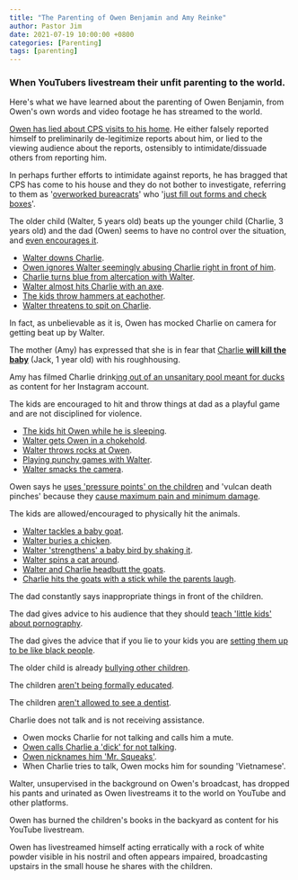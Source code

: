 ```yaml
---
title: "The Parenting of Owen Benjamin and Amy Reinke"
author: Pastor Jim
date: 2021-07-19 10:00:00 +0800
categories: [Parenting]
tags: [parenting]
---
```


### When YouTubers livestream their unfit parenting to the world.

Here's what we have learned about the parenting of Owen Benjamin, from Owen's own words and video footage he has streamed to the world.

[Owen has lied about CPS visits to his home](https://www.youtube.com/watch?v=YVreTqcdisI). He either falsely reported himself to preliminarily de-legitimize reports about him, or lied to the viewing audience about the reports, ostensibly to intimidate/dissuade others from reporting him.

In perhaps further efforts to intimidate against reports, he has bragged that CPS has come to his house and they do not bother to investigate, referring to them as '[overworked bureacrats](https://youtu.be/p-XUQ2cw9W4)' who '[just fill out forms and check boxes](https://youtu.be/31euCeIA9IE)'.

The older child (Walter, 5 years old) beats up the younger child (Charlie, 3 years old) and the dad (Owen) seems to have no control over the situation, and [even encourages it](https://youtu.be/jr5xf5YvqaY).

- [Walter downs Charlie](https://www.youtube.com/watch?v=Bkj1ytXfqgo).
- [Owen ignores Walter seemingly abusing Charlie right in front of him](https://youtu.be/odXX34I1i0s?t=73).
- [Charlie turns blue from altercation with Walter](https://youtu.be/-JRxw6zrPAo).
- [Walter almost hits Charlie with an axe](https://youtu.be/XXvUoNqBK_w).
- [The kids throw hammers at eachother](https://www.youtube.com/watch?v=kpMfp9P_Yj8).
- [Walter threatens to spit on Charlie](https://youtu.be/vl92Ck1RYKo).

In fact, as unbelievable as it is, Owen has mocked Charlie on camera for getting beat up by Walter.

The mother (Amy) has expressed that she is in fear that [Charlie **will kill the baby**](https://youtu.be/ws6gQ1sCLfE) (Jack, 1 year old) with his roughhousing.

Amy has filmed Charlie drink[ing out of an unsanitary pool meant for ducks](https://youtu.be/NsiC4mCAHqU) as content for her Instagram account.

The kids are encouraged to hit and throw things at dad as a playful game and are not disciplined for violence.

- [The kids hit Owen while he is sleeping](https://youtu.be/ogwh63HZz0g).
- [Walter gets Owen in a chokehold](https://www.youtube.com/watch?v=c6Uh5AvTsP0).
- [Walter throws rocks at Owen](https://youtu.be/veQBYbjnf8I).
- [Playing punchy games with Walter](https://youtu.be/P26kI7ESzOE).
- [Walter smacks the camera](https://youtu.be/l_2wK92spxM).

Owen says he [uses 'pressure points' on the children](https://youtu.be/o6RCGeAETic) and 'vulcan death pinches' because they [cause maximum pain and minimum damage](https://youtu.be/kvJVScdqqVY).

The kids are allowed/encouraged to physically hit the animals.

- [Walter tackles a baby goat](https://youtu.be/js5vt08b4r0).
- [Walter buries a chicken](https://youtu.be/xFirbPDdXBs).
- [Walter 'strengthens' a baby bird by shaking it](https://youtu.be/DWobQj8yZqc).
- [Walter spins a cat around](https://youtu.be/niWmpsmvRIs).
- [Walter and Charlie headbutt the goats](https://youtu.be/A_YIOjpJ9m4).
- [Charlie hits the goats with a stick while the parents laugh](https://youtu.be/js5vt08b4r0).

The dad constantly says inappropriate things in front of the children.

The dad gives advice to his audience that they should [teach 'little kids' about pornography](https://youtu.be/pvQuKaLEhV4).

The dad gives the advice that if you lie to your kids you are [setting them up to be like black people](https://youtu.be/qAwKNQSk_Xk).

The older child is already [bullying other children](https://youtu.be/LdeqaxeGFU8).

The children [aren't being formally educated](https://youtu.be/Z9EmaG4mmIU).

The children [aren't allowed to see a dentist](https://youtu.be/is7yxAVlwBw).

Charlie does not talk and is not receiving assistance. 

- Owen mocks Charlie for not talking and calls him a mute.
- [Owen calls Charlie a 'dick' for not talking](https://youtu.be/SZnoVPLy-o0).
- [Owen nicknames him 'Mr. Squeaks'](https://youtu.be/SZnoVPLy-o0).
- When Charlie tries to talk, Owen mocks him for sounding 'Vietnamese'.

Walter, unsupervised in the background on Owen's broadcast, has dropped his pants and urinated as Owen livestreams it to the world on YouTube and other platforms.

Owen has burned the children's books in the backyard as content for his YouTube livestream.

Owen has livestreamed himself acting erratically with a rock of white powder visible in his nostril and often appears impaired, broadcasting upstairs in the small house he shares with the children.
